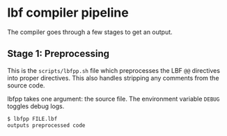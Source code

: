 # lbf compiler pipeline

The compiler goes through a few stages to get an output.

## Stage 1: Preprocessing

This is the `scripts/lbfpp.sh` file which preprocesses the LBF `@@` directives into proper directives. This also handles stripping any comments from the source code.

lbfpp takes one argument: the source file. The environment variable `DEBUG` toggles debug logs.

```bash
$ lbfpp FILE.lbf
outputs preprocessed code
```
